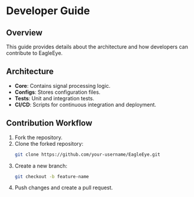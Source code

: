 
# Developer Guide

## Overview

This guide provides details about the architecture and how developers can contribute to EagleEye.

## Architecture

- **Core**: Contains signal processing logic.
- **Configs**: Stores configuration files.
- **Tests**: Unit and integration tests.
- **CI/CD**: Scripts for continuous integration and deployment.

## Contribution Workflow

1. Fork the repository.
2. Clone the forked repository:
    ```bash
    git clone https://github.com/your-username/EagleEye.git
    ```
3. Create a new branch:
    ```bash
    git checkout -b feature-name
    ```
4. Push changes and create a pull request.

